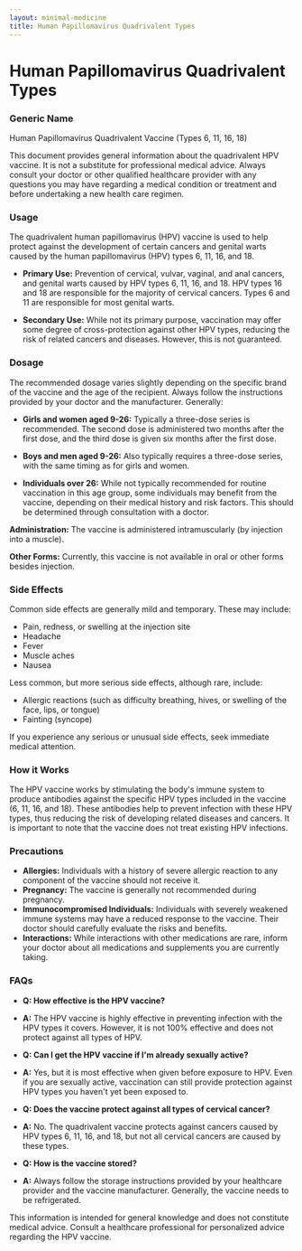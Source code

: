 ```yaml
---
layout: minimal-medicine
title: Human Papillomavirus Quadrivalent Types
---
```


# Human Papillomavirus Quadrivalent Types
### Generic Name
Human Papillomavirus Quadrivalent Vaccine (Types 6, 11, 16, 18)

This document provides general information about the quadrivalent HPV vaccine.  It is not a substitute for professional medical advice. Always consult your doctor or other qualified healthcare provider with any questions you may have regarding a medical condition or treatment and before undertaking a new health care regimen.

### Usage

The quadrivalent human papillomavirus (HPV) vaccine is used to help protect against the development of certain cancers and genital warts caused by the human papillomavirus (HPV) types 6, 11, 16, and 18.  

* **Primary Use:**  Prevention of cervical, vulvar, vaginal, and anal cancers, and genital warts caused by HPV types 6, 11, 16, and 18.  HPV types 16 and 18 are responsible for the majority of cervical cancers. Types 6 and 11 are responsible for most genital warts.

* **Secondary Use:** While not its primary purpose, vaccination may offer some degree of cross-protection against other HPV types, reducing the risk of related cancers and diseases.  However, this is not guaranteed.


### Dosage

The recommended dosage varies slightly depending on the specific brand of the vaccine and the age of the recipient.  Always follow the instructions provided by your doctor and the manufacturer.  Generally:

* **Girls and women aged 9-26:** Typically a three-dose series is recommended. The second dose is administered two months after the first dose, and the third dose is given six months after the first dose.

* **Boys and men aged 9-26:**  Also typically requires a three-dose series, with the same timing as for girls and women.

* **Individuals over 26:**  While not typically recommended for routine vaccination in this age group, some individuals may benefit from the vaccine, depending on their medical history and risk factors. This should be determined through consultation with a doctor.


**Administration:** The vaccine is administered intramuscularly (by injection into a muscle).

**Other Forms:**  Currently, this vaccine is not available in oral or other forms besides injection.

### Side Effects

Common side effects are generally mild and temporary.  These may include:

* Pain, redness, or swelling at the injection site
* Headache
* Fever
* Muscle aches
* Nausea

Less common, but more serious side effects, although rare,  include:

* Allergic reactions (such as difficulty breathing, hives, or swelling of the face, lips, or tongue)
* Fainting (syncope)


If you experience any serious or unusual side effects, seek immediate medical attention.

### How it Works

The HPV vaccine works by stimulating the body's immune system to produce antibodies against the specific HPV types included in the vaccine (6, 11, 16, and 18).  These antibodies help to prevent infection with these HPV types, thus reducing the risk of developing related diseases and cancers. It is important to note that the vaccine does not treat existing HPV infections.

### Precautions

* **Allergies:**  Individuals with a history of severe allergic reaction to any component of the vaccine should not receive it.
* **Pregnancy:**  The vaccine is generally not recommended during pregnancy.
* **Immunocompromised Individuals:**  Individuals with severely weakened immune systems may have a reduced response to the vaccine.  Their doctor should carefully evaluate the risks and benefits.
* **Interactions:** While interactions with other medications are rare, inform your doctor about all medications and supplements you are currently taking.

### FAQs

* **Q:  How effective is the HPV vaccine?**
* **A:** The HPV vaccine is highly effective in preventing infection with the HPV types it covers. However,  it is not 100% effective and does not protect against all types of HPV.

* **Q:  Can I get the HPV vaccine if I'm already sexually active?**
* **A:** Yes, but it is most effective when given before exposure to HPV.  Even if you are sexually active, vaccination can still provide protection against HPV types you haven't yet been exposed to.

* **Q:  Does the vaccine protect against all types of cervical cancer?**
* **A:** No. The quadrivalent vaccine protects against cancers caused by HPV types 6, 11, 16, and 18, but not all cervical cancers are caused by these types.

* **Q: How is the vaccine stored?**
* **A:**  Always follow the storage instructions provided by your healthcare provider and the vaccine manufacturer. Generally, the vaccine needs to be refrigerated.


This information is intended for general knowledge and does not constitute medical advice.  Consult a healthcare professional for personalized advice regarding the HPV vaccine.
